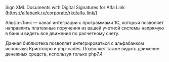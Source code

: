 Sign XML Documents with Digital Signatures for Alfa Link (https://alfabank.ru/corporate/rko/alfa-link/)

Альфа-Линк — канал интеграции с программами 1С, который позволяет направлять платежные поручения из вашей учетной системы напрямую в банк и видеть все движения по расчетному счету.

Данная библиотека позволяет интегрироваться с альфабанком используя Криптопро и php-cades. Позволяет также видить движение денежных средств, используя только php7.4
